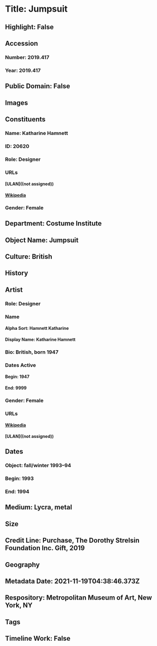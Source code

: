 # Title: Jumpsuit
## Highlight: False
## Accession
### Number: 2019.417
### Year: 2019.417
## Public Domain: False
## Images
## Constituents
### Name: Katharine Hamnett
### ID: 20620
### Role: Designer
### URLs
#### [ULAN]((not assigned))
#### [Wikipedia](https://www.wikidata.org/wiki/Q6376197)
### Gender: Female
## Department: Costume Institute
## Object Name: Jumpsuit
## Culture: British
## History
## Artist
### Role: Designer
### Name
#### Alpha Sort: Hamnett Katharine
#### Display Name: Katharine Hamnett
### Bio: British, born 1947
### Dates Active
#### Begin: 1947
#### End: 9999
### Gender: Female
### URLs
#### [Wikipedia](https://www.wikidata.org/wiki/Q6376197)
#### [ULAN]((not assigned))
## Dates
### Object: fall/winter 1993–94
### Begin: 1993
### End: 1994
## Medium: Lycra, metal
## Size
## Credit Line: Purchase, The Dorothy Strelsin Foundation Inc. Gift, 2019
## Geography
## Metadata Date: 2021-11-19T04:38:46.373Z
## Respository: Metropolitan Museum of Art, New York, NY
## Tags
## Timeline Work: False